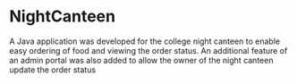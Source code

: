 # NightCanteen
A Java application was developed for the college night canteen to enable easy ordering of food and viewing the order status. An additional feature of an admin portal was also added to allow the owner of the night canteen update the order status
